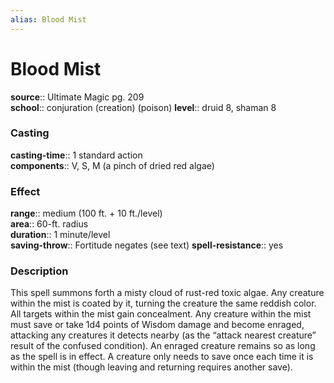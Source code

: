 ```yaml
---
alias: Blood Mist
---
```


# Blood Mist 

**source**:: Ultimate Magic pg. 209  
**school**:: conjuration (creation) (poison)
**level**:: druid 8, shaman 8

### Casting 

**casting-time**:: 1 standard action  
**components**:: V, S, M (a pinch of dried red algae)

### Effect 

**range**:: medium (100 ft. + 10 ft./level)  
**area**:: 60-ft. radius  
**duration**:: 1 minute/level  
**saving-throw**:: Fortitude negates (see text)
**spell-resistance**:: yes

### Description 

This spell summons forth a misty cloud of rust-red toxic algae. Any creature within the mist is coated by it, turning the creature the same reddish color. All targets within the mist gain concealment. Any creature within the mist must save or take 1d4 points of Wisdom damage and become enraged, attacking any creatures it detects nearby (as the “attack nearest creature” result of the confused condition). An enraged creature remains so as long as the spell is in effect. A creature only needs to save once each time it is within the mist (though leaving and returning requires another save).
